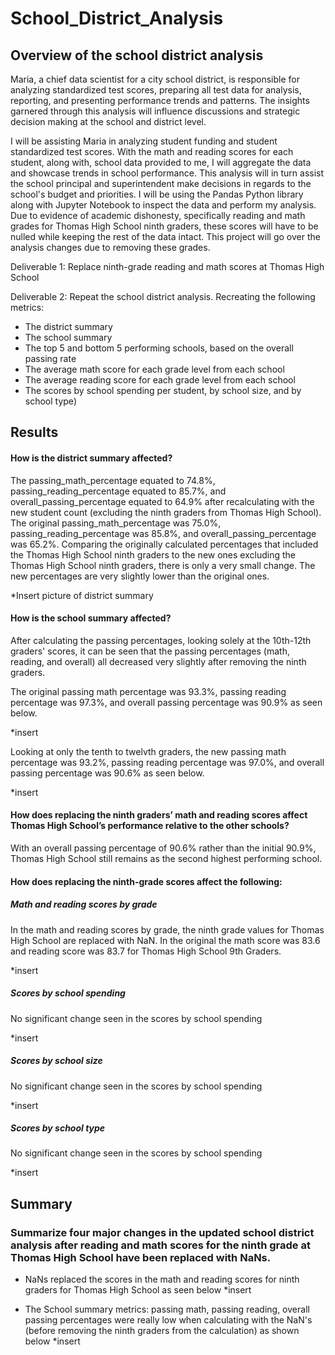 # School_District_Analysis


## Overview of the school district analysis
Maria, a chief data scientist for a city school district, is responsible for analyzing standardized test scores, preparing all test data for analysis, reporting, and presenting performance trends and patterns. The insights garnered through this analysis will influence discussions and strategic decision making at the school and district level. 

I will be assisting Maria in analyzing student funding and student standardized test scores. With the math and reading scores for each student, along with, school data provided to me, I will aggregate the data and showcase trends in school performance. This analysis will in turn assist the school principal and superintendent make decisions in regards to the school's budget and priorities. I will be using the Pandas Python library along with Jupyter Notebook to inspect the data and perform my analysis. 
Due to evidence of academic dishonesty, specifically reading and math grades for Thomas High School ninth graders, these scores will have to be nulled while keeping the rest of the data intact. This project will go over the analysis changes due to removing these grades. 

Deliverable 1: Replace ninth-grade reading and math scores at Thomas High School

Deliverable 2: Repeat the school district analysis. Recreating the following metrics: 
- The district summary
- The school summary
- The top 5 and bottom 5 performing schools, based on the overall passing rate
- The average math score for each grade level from each school
- The average reading score for each grade level from each school
- The scores by school spending per student, by school size, and by school type)

## Results

#### How is the district summary affected?
The passing_math_percentage equated to 74.8%, passing_reading_percentage equated to 85.7%, and overall_passing_percentage equated to 64.9% after recalculating with the new student count (excluding the ninth graders from Thomas High School). 
The original passing_math_percentage was 75.0%, passing_reading_percentage was 85.8%, and overall_passing_percentage was 65.2%. 
Comparing the originally calculated percentages that included the Thomas High School ninth graders to the new ones excluding the Thomas High School ninth graders, there is only a very small change. The new percentages are very slightly lower than the original ones. 

*Insert picture of district summary

#### How is the school summary affected?

After calculating the passing percentages, looking solely at the 10th-12th graders' scores, it can be seen that the passing percentages (math, reading, and overall) all decreased very slightly after removing the ninth graders. 

The original passing math percentage was 93.3%, passing reading percentage was 97.3%, and overall passing percentage was 90.9% as seen below.

*insert

Looking at only the tenth to twelvth graders, the new passing math percentage was 93.2%, passing reading percentage was 97.0%, and overall passing percentage was 90.6% as seen below.

*insert

#### How does replacing the ninth graders’ math and reading scores affect Thomas High School’s performance relative to the other schools?
With an overall passing percentage of 90.6% rather than the initial 90.9%, Thomas High School still remains as the second highest performing school.

#### How does replacing the ninth-grade scores affect the following:

##### Math and reading scores by grade
In the math and reading scores by grade, the ninth grade values for Thomas High School are replaced with NaN. In the original the math score was 83.6 and reading score was 83.7 for Thomas High School 9th Graders.

*insert

##### Scores by school spending
No significant change seen in the scores by school spending

*insert

##### Scores by school size
No significant change seen in the scores by school spending

*insert

##### Scores by school type
No significant change seen in the scores by school spending

*insert

## Summary
### Summarize four major changes in the updated school district analysis after reading and math scores for the ninth grade at Thomas High School have been replaced with NaNs.
- NaNs replaced the scores in the math and reading scores for ninth graders for Thomas High School as seen below
*insert

- The School summary metrics: passing math, passing reading, overall passing percentages were really low when calculating with the NaN's (before removing the ninth graders from the calculation) as shown below
*insert

